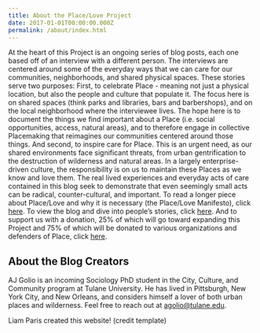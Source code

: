 ```yaml
---
title: About the Place/Love Project
date: 2017-01-01T00:00:00.000Z
permalink: /about/index.html
---
```

At the heart of this Project is an ongoing series of blog posts, each one based off of an interview with a different person. The interviews are centered around some of the everyday ways that we can care for our communities, neighborhoods, and shared physical spaces. These stories serve two purposes: First, to celebrate Place - meaning not just a physical location, but also the people and culture that populate it. The focus here is on shared spaces (think parks and libraries, bars and barbershops), and on the local neighborhood where the interviewee lives. The hope here is to document the things we find important about a Place (i.e. social opportunities, access, natural areas), and to therefore engage in collective Placemaking that reimagines our communities centered around those things. And second, to inspire care for Place. This is an urgent need, as our shared environments face significant threats, from urban gentrification to the destruction of wilderness and natural areas. In a largely enterprise-driven culture, the responsibility is on us to maintain these Places as we know and love them. The real lived experiences and everyday acts of care contained in this blog seek to demonstrate that even seemingly small acts can be radical, counter-cultural, and important. To read a longer piece about Place/Love and why it is necessary (the Place/Love Manifesto), click [here](/manifesto). To view the blog and dive into people’s stories, click [here](/). And to support us with a donation, 25% of which will go toward expanding this Project and 75% of which will be donated to various organizations and defenders of Place, click [here](/support). 

## About the Blog Creators 

AJ Golio is an incoming Sociology PhD student in the City, Culture, and Community program at Tulane University. He has lived in Pittsburgh, New York City, and New Orleans, and considers himself a lover of both urban places and wilderness. Feel free to reach out at [agolio@tulane.edu](mailto:agolio@tulane.edu). 

Liam Paris created this website! (credit template)


